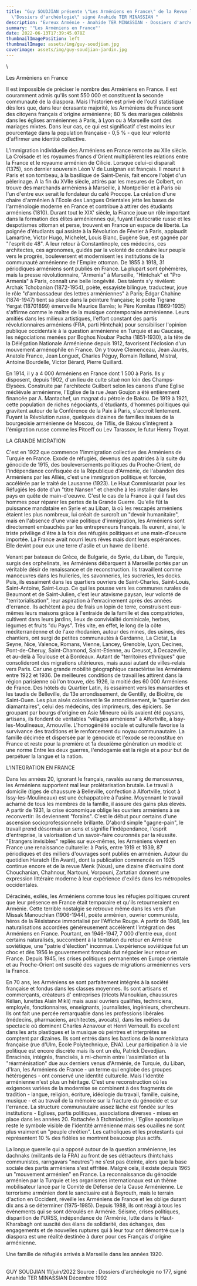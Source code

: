```yaml
---
title: "Guy SOUDJIAN présente \"Les Arméniens en France\" de la Revue les
  \"Dossiers d'archéologie\" signé Anahide TER MINASSIAN "
description: "Evreux Arménie - Anahide TER MINASSIAN - Dossiers d'archéologie - "
summary: '"Les Arméniens en France"'
date: 2022-06-13T17:39:45.078Z
thumbnailImagePosition: left
thumbnailImage: assets/img/guy-soudjian.jpg
coverimage: assets/img/guy-soudjian-jardin.jpg
---
```

\

<!--StartFragment-->

Les Arméniens en France

Il est impossible de préciser le nombre des Arméniens en France. Il est couramment admis qu'ils sont 550 000 et constituent la seconde communauté de la diaspora. Mais l'historien est privé de l'outil statistique dès lors que, dans leur écrasante majorité, les Arméniens de France sont des citoyens français d'origine arménienne; 80 % des mariages célébrés dans les églises arméniennes à Paris, à Lyon ou à Marseille sont des mariages mixtes. Dans leur cas, ce qui est significatif c'est moins leur pourcentage dans la population française - 0,5 % - que leur volonté d'affirmer une identité collective.

L'immigration individuelle des Arméniens en France remonte au XIIe siècle. La Croisade et les royaumes francs d'Orient multiplièrent les relations entre la France et le royaume arménien de Cilicie. Lorsque celui-ci disparaît (1375), son dernier souverain Léon V de Lusignan est français. II mourut à Paris et son tombeau, à la basilique de Saint-Denis, fait encore l'objet d'un pèlerinage. A la fin du XVIIe siècle, attirés par les mesures de Colbert, on trouve des marchands arméniens à Marseille, à Montpellier et à Paris où l'un d'entre eux serait le fondateur du café Procope. La création d'une chaire d'arménien à l'Ecole des Langues Orientales jette les bases de l'arménologie moderne en France et contribue à attirer des étudiants arméniens (1810). Durant tout le XIX' siècle, la France joue un rôle important dans la formation des élites arméniennes qui, fuyant l'autocratie russe et les despotismes ottoman et perse, trouvent en France un espace de liberté. La poignée d'étudiants qui assiste à la Révolution de Février à Paris, applaudit Lamartine, Victor Hugo, Michelet, Louis Blanc, Eugène Sue, est gagnée par "l'esprit de 48". A leur retour à Constantinople, ces médecins, ces architectes, ces agronomes, guidés par la volonté de conduire leur peuple vers le progrès, bouleversent et modernisent les institutions de la communauté arménienne de l'Empire ottoman. De 1855 à 1918, 31 périodiques arméniens sont publiés en France. La plupart sont éphémères, mais la presse révolutionnaire, "Armenia" à Marseille, "Hintchak" et "Pro Armenia" à Paris, connaît une belle longévité. Des talents s'y révèlent: Archak Tchobanian (1872-1954), poète, essayiste bilingue, traducteur, joue le rôle "d'ambassadeur des lettres arméniennes" à Paris; Edgar Chahine (1874-1947) tient sa place dans la peinture française; le poète Tigrane Yergat (18701899) émerveille Maurice Barrès; le Père Komitas (1869-1935) s'affirme comme le maître de la musique contemporaine arménienne. Leurs amitiés dans les milieux artistiques, l'effort constant des partis révolutionnaires arméniens (FRA, parti Hintchak) pour sensibiliser l'opinion publique occidentale à la question arménienne en Turquie et au Caucase, les négociations menées par Boghos Noubar Pacha (1851-1930), à la tête de la Délégation Nationale Arménienne depuis 1912, favorisent l'éclosion d'un mouvement arménophile en France. On y trouve Clemenceau, Jean Jaurès, Anatole France, Jean Longuet, Charles Péguy, Romain Rolland, Mistral, Antoine Bourdelle, Victor Bérard, Pierre Quillard.

En 1914, il y a 4 000 Arméniens en France dont 1 500 à Paris. Ils y disposent, depuis 1902, d'un lieu de culte situé non loin des Champs-Elysées. Construite par l'architecte Guilbert selon les canons d'une Eglise médiévale arménienne, l'Eglise de la rue Jean Goujon a été entièrement financée par A. Mantachef, un magnat du pétrole de Bakou. De 1919 à 1921, cette population de riches négociants, d'étudiants, d'hommes politiques qui gravitent autour de la Conférence de la Paix à Paris, s'accroît lentement. Fuyant la Révolution russe, quelques dizaines de familles issues de la bourgeoisie arménienne de Moscou, de Tiflis, de Bakou s'intègrent à l'émigration russe comme les Pitoeff ou Lev Tarassov, le futur Henry Troyat.

LA GRANDE MIGRATION

C'est en 1922 que commence 1'immigration collective des Arméniens de Turquie en France. Exode de réfugiés, devenus des apatrides à la suite du génocide de 1915, des bouleversements politiques du Proche-Orient, de l'indépendance confisquée de la République d'Arménie, de l'abandon des Arméniens par les Alliés, c'est une immigration politique et forcée, accélérée par le traité de Lausanne (1923). Le Haut Commissariat pour les Réfugiés les dote d'un "titre Nansen" et cherche à les installer dans les pays en quête de main-d'oeuvre. C'est le cas de la France à qui il faut des hommes pour réparer les pertes de la Grande Guerre. Qu'elle fût la puissance mandataire en Syrie et au Liban, là où les rescapés arméniens étaient les plus nombreux, lui créait de surcroît un "devoir humanitaire", mais en l'absence d'une vraie politique d'immigration, les Arméniens sont directement embauchés par les entrepreneurs français. Ils eurent, ainsi, le triste privilège d'être à la fois des réfugiés politiques et une main-d'oeuvre importée. La France avait nourri leurs rêves mais dont leurs espérances. Elle devint pour eux une terre d'asile et un havre de liberté.

Venant par bateaux de Grèce, de Bulgarie, de Syrie, du Liban, de Turquie, surgis des orphelinats, les Arméniens débarquent à Marseille portés par un véritable désir de renaissance et de reconstruction. Ils travaillent comme manoeuvres dans les huileries, les savonneries, les sucreries, les docks. Puis, ils essaiment dans les quartiers ouvriers de Saint-Charles, Saint-Louis, Saint-Antoine, Saint-Loup. Ce qui les pousse vers les communes rurales de Beaumont et de Saint-Julien, c'est leur atavisme paysan, leur volonté de "territorialisation", leur aspiration à l'enracinement après des années d'errance. Ils achètent à peu de frais un lopin de terre, construisent eux-mêmes leurs maisons grâce à l'entraide de la famille et des compatriotes, cultivent dans leurs jardins, lieux de convivialité dominicale, herbes, légumes et fruits "du Pays". Très vite, en effet, le long de la côte méditerranéenne et de l'axe rhodanien, autour des mines, des usines, des chantiers, ont surgi de petites communautés à Gardanne, La Ciotat, La Seyne, Nice, Valence, Romans, Vienne, Lancey, Grenoble, Lyon, Decines, Pont-de-Cheruy, Saint-Chamond, Saint-Etienne, au Creusot, à Decazeville, et au-delà à Toulouse et à Bordeaux. Autant de "territoires ethniques" que consolideront des migrations ultérieures, mais aussi autant de villes-relais vers Paris. Car une grande mobilité géographique caractérise les Arméniens entre 1922 et 1936. De meilleures conditions de travail les attirent dans la région parisienne où l'on trouve, dès 1926, la moitié des 60 000 Arméniens de France. Des hôtels du Quartier Latin, ils essaiment vers les mansardes et les taudis de Belleville, du 13e arrondissement, de Gentilly, de Bicêtre, de Saint-Ouen. Les plus aisés colonisent le 9e arrondissement, le "quartier des diamantaires", celui des médecins, des imprimeurs, des épiciers. Se groupant par bourgs d'origine en Asie Mineure où ils avaient été paysans, artisans, ils fondent de véritables "villages arméniens" à Alfortville, à Issy-les-Moulineaux, Arnouville. L'homogénéité sociale et culturelle favorise la survivance des traditions et le renforcement du noyau communautaire. La famille décimée et dispersée par le génocide et l'exode se reconstitue en France et reste pour la première et 1a deuxième génération un modèle et une norme Entre les deux guerres, I'endogamie est la règle et a pour but de perpétuer la langue et la nation.

L'INTEGRATION EN FRANCE

Dans les années 20, ignorant le français, ravalés au rang de manoeuvres, les Arméniens supportent mal leur prolétarisation brutale. Le travail à domicile (tiges de chaussure à Belleville, confection à Alfortville, tricot à Issy-les-Moulineaux) est une échappatoire à l'usine. Moyennant le travail acharné de tous les membres de la famille, il assure des gains plus élevés. A partir de 1931, la crise économique oblige les ouvriers arméniens à se reconvertir: ils deviennent "forains". C'est le début pour certains d'une ascension socioprofessionnelle brillante. D'abord simple "gagne-pain", le travail prend désormais un sens et signifie l'indépendance, l'esprit d'entreprise, la valorisation d'un savoir-faire couronnés par la réussite. "Etrangers invisibles" repliés sur eux-mêmes, les Arméniens vivent en France une renaissance culturelle: à Paris, entre 1919 et 1939, 87 périodiques et des milliers d'ouvrages sont publiés en arménien. Autour du quotidien Haratch (En Avant), dont la publication commencée en 1925 continue encore et de la revue Menk (Nous), une dizaine d'écrivains dont Chouchanian, Chahnour, Nartouni, Vorpouni, Zartatian donnent une expression littéraire moderne à leur expérience d'exilés dans les métropoles occidentales.

Déracinés, exilés, les Arméniens comme tous les réfugies politiques crurent que leur présence en France était temporaire et qu'ils retourneraient en Arménie. Cette terrible nostalgie se retrouve même dans les vers d'un Missak Manouchian (1906-1944), poète arménien, ouvrier communiste, héros de la Résistance immortalisé par l'Affiche Rouge. A partir de 1946, les naturalisations accordées généreusement accélèrent l'intégration des Arméniens en France. Pourtant, en 1946-1947, 7 000 d'entre eux, dont certains naturalisés, succombent à la tentation du retour en Arménie soviétique, une "patrie d'élection" inconnue. L'expérience soviétique fut un choc et dès 1956 le gouvernement français dut négocier leur retour en France. Depuis 1945, les crises politiques permanentes en Europe orientale et au Proche-Orient ont suscité des vagues de migrations arméniennes vers la France.

En 70 ans, les Arméniens se sont parfaitement intégrés à la société française et fondus dans les classes moyennes. Ils sont artisans et commerçants, créateurs d' entreprises (tricots Manoukian, chaussures Kélian, lunettes Alain Mikli) mais aussi ouvriers qualifiés, techniciens, employés, fonctionnaires, enseignants, journalistes, ingénieurs, chercheurs. Ils ont fait une percée remarquable dans les professions libérales (médecins, pharmaciens, architectes, avocats), dans les métiers du spectacle où dominent Charles Aznavour et Henri Verneuil. Ils excellent dans les arts plastiques et la musique où peintres et interprètes se comptent par dizaines. Ils sont entrés dans les bastions de la nomenklatura française (rue d'Ulm, Ecole Polytechnique, ENA). Leur participation à la vie politique est encore discrète mais ils ont un élu, Patrick Devedjian. Enracinés, intégrés, francisés, à mi-chemin entre l'assimilation et la "réarménisation" due aux derniers venus d'Arménie, de Turquie, du Liban, d'Iran, les Arméniens de France - un terme qui englobe des groupes hétérogènes - ont conservé une identité culturelle. Mais l'identité arménienne n'est plus un héritage. C'est une reconstruction où les exigences variées de la modernise se combinent à des fragments de tradition - langue, religion, écriture, idéologie du travail, famille, cuisine, musique - et au travail de la mémoire sur la fracture du génocide et sur l'errance. La structure communautaire assez lâche est fondée sur les institutions - Eglises, partis politiques, associations diverses - mises en place dans les années 20. Rattachée à Etchmiadzine, l'Eglise apostolique reste le symbole visible de l'identité arménienne mais ses ouailles ne sont plus vraiment un "peuple chrétien". Les catholiques et les protestants qui représentent 10 % des fidèles se montrent beaucoup plus actifs.

La longue querelle qui a opposé autour de la question arménienne, les dachnaks (militants de la FRA) au front de ses détracteurs (hintchaks communistes, rarngavars "neutres") ne s'est pas éteinte, alors que la base sociale des partis arméniens s'est effritée. Malgré cela, il existe depuis 1965 un "mouvement arménien" en France. La reconnaissance du génocide arménien par la Turquie et les organismes internationaux est un thème mobilisateur lancé par le Comité de Défense de la Cause Arménienne. Le terrorisme arménien dont le sanctuaire est à Beyrouth, mais le terrain d'action en Occident, réveille les Arméniens de France et les oblige durant dix ans à se déterminer (1975-1985). Depuis 1988, ils ont réagi à tous les événements qui se sont déroulés en Arménie. Séisme, crises politiques, disparition de l'URSS, indépendance de l'Arménie, lutte dans le Haut-Kharabagh ont suscité des élans de solidarité, des échanges, des engagements et de nouvelles ruptures qui à leur tour ont démontré que la diaspora est une réalité destinée à durer pour ces Français d'origine arménienne.

Une famille de réfugiés arrivés à Marseille dans les années 1920.

\
GUY SOUDJIAN 11/juin/2022  Source : Dossiers d'archéologie no 177, signé Anahide TER MINASSIAN Décembre  1992